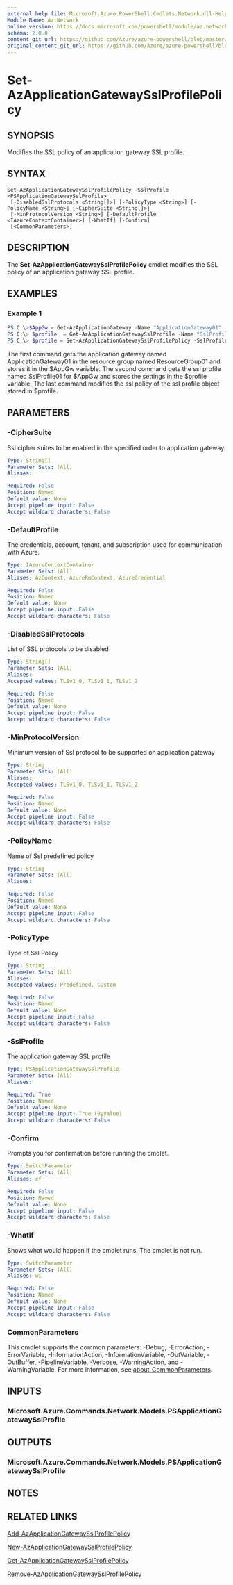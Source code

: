 ```yaml
---
external help file: Microsoft.Azure.PowerShell.Cmdlets.Network.dll-Help.xml
Module Name: Az.Network
online version: https://docs.microsoft.com/powershell/module/az.network/set-azapplicationgatewaysslprofilepolicy
schema: 2.0.0
content_git_url: https://github.com/Azure/azure-powershell/blob/master/src/Network/Network/help/Set-AzApplicationGatewaySslProfilePolicy.md
original_content_git_url: https://github.com/Azure/azure-powershell/blob/master/src/Network/Network/help/Set-AzApplicationGatewaySslProfilePolicy.md
---
```


# Set-AzApplicationGatewaySslProfilePolicy

## SYNOPSIS
Modifies the SSL policy of an application gateway SSL profile.

## SYNTAX

```
Set-AzApplicationGatewaySslProfilePolicy -SslProfile <PSApplicationGatewaySslProfile>
 [-DisabledSslProtocols <String[]>] [-PolicyType <String>] [-PolicyName <String>] [-CipherSuite <String[]>]
 [-MinProtocolVersion <String>] [-DefaultProfile <IAzureContextContainer>] [-WhatIf] [-Confirm]
 [<CommonParameters>]
```

## DESCRIPTION
The **Set-AzApplicationGatewaySslProfilePolicy** cmdlet modifies the SSL policy of an application gateway SSL profile.

## EXAMPLES

### Example 1
```powershell
PS C:\>$AppGw = Get-AzApplicationGateway -Name "ApplicationGateway01" -ResourceGroupName "ResourceGroup01"
PS C:\> $profile  = Get-AzApplicationGatewaySslProfile -Name "SslProfile01" -ApplicationGateway $AppGw
PS C:\> $profile = Set-AzApplicationGatewaySslProfilePolicy -SslProfile $profile -PolicyType Predefined -PolicyName AppGwSslPolicy20170401
```

The first command gets the application gateway named ApplicationGateway01 in the resource group named ResourceGroup01 and stores it in the $AppGw variable. The second command gets the ssl profile named SslProfile01 for $AppGw and stores the settings in the $profile variable. The last command modifies the ssl policy of the ssl profile object stored in $profile.

## PARAMETERS

### -CipherSuite
Ssl cipher suites to be enabled in the specified order to application gateway

```yaml
Type: String[]
Parameter Sets: (All)
Aliases:

Required: False
Position: Named
Default value: None
Accept pipeline input: False
Accept wildcard characters: False
```

### -DefaultProfile
The credentials, account, tenant, and subscription used for communication with Azure.

```yaml
Type: IAzureContextContainer
Parameter Sets: (All)
Aliases: AzContext, AzureRmContext, AzureCredential

Required: False
Position: Named
Default value: None
Accept pipeline input: False
Accept wildcard characters: False
```

### -DisabledSslProtocols
List of SSL protocols to be disabled

```yaml
Type: String[]
Parameter Sets: (All)
Aliases:
Accepted values: TLSv1_0, TLSv1_1, TLSv1_2

Required: False
Position: Named
Default value: None
Accept pipeline input: False
Accept wildcard characters: False
```

### -MinProtocolVersion
Minimum version of Ssl protocol to be supported on application gateway

```yaml
Type: String
Parameter Sets: (All)
Aliases:
Accepted values: TLSv1_0, TLSv1_1, TLSv1_2

Required: False
Position: Named
Default value: None
Accept pipeline input: False
Accept wildcard characters: False
```

### -PolicyName
Name of Ssl predefined policy

```yaml
Type: String
Parameter Sets: (All)
Aliases:

Required: False
Position: Named
Default value: None
Accept pipeline input: False
Accept wildcard characters: False
```

### -PolicyType
Type of Ssl Policy

```yaml
Type: String
Parameter Sets: (All)
Aliases:
Accepted values: Predefined, Custom

Required: False
Position: Named
Default value: None
Accept pipeline input: False
Accept wildcard characters: False
```

### -SslProfile
The application gateway SSL profile

```yaml
Type: PSApplicationGatewaySslProfile
Parameter Sets: (All)
Aliases:

Required: True
Position: Named
Default value: None
Accept pipeline input: True (ByValue)
Accept wildcard characters: False
```

### -Confirm
Prompts you for confirmation before running the cmdlet.

```yaml
Type: SwitchParameter
Parameter Sets: (All)
Aliases: cf

Required: False
Position: Named
Default value: None
Accept pipeline input: False
Accept wildcard characters: False
```

### -WhatIf
Shows what would happen if the cmdlet runs.
The cmdlet is not run.

```yaml
Type: SwitchParameter
Parameter Sets: (All)
Aliases: wi

Required: False
Position: Named
Default value: None
Accept pipeline input: False
Accept wildcard characters: False
```

### CommonParameters
This cmdlet supports the common parameters: -Debug, -ErrorAction, -ErrorVariable, -InformationAction, -InformationVariable, -OutVariable, -OutBuffer, -PipelineVariable, -Verbose, -WarningAction, and -WarningVariable. For more information, see [about_CommonParameters](http://go.microsoft.com/fwlink/?LinkID=113216).

## INPUTS

### Microsoft.Azure.Commands.Network.Models.PSApplicationGatewaySslProfile

## OUTPUTS

### Microsoft.Azure.Commands.Network.Models.PSApplicationGatewaySslProfile

## NOTES

## RELATED LINKS

[Add-AzApplicationGatewaySslProfilePolicy](./Add-AzApplicationGatewaySslProfilePolicy.md)

[New-AzApplicationGatewaySslProfilePolicy](./New-AzApplicationGatewaySslProfilePolicy.md)

[Get-AzApplicationGatewaySslProfilePolicy](./Get-AzApplicationGatewaySslProfilePolicy.md)

[Remove-AzApplicationGatewaySslProfilePolicy](./Remove-AzApplicationGatewaySslProfilePolicy.md)